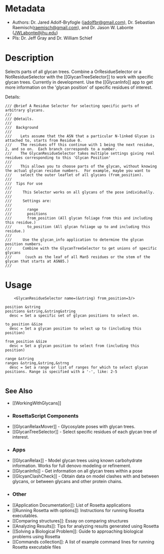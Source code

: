 Metadata
========

- Authors: Dr. Jared Adolf-Bryfogle (jadolfbr@gmail.com), Dr. Sebastian Raemisch(raemisch@gmail.com), and Dr. Jason W. Labonte (JWLabonte@jhu.edu)
- PIs: Dr. Jeff Gray and Dr. William Schief



Description
===========

Selects parts of all glycan trees.  Combine a OrResidueSelector or a NotResidueSelector with the [[GlycanTreeSelector]] to work with specific glycan trees.  Currently in development.
Use the [[GlycanInfo]] app to get more information on the 'glycan position' of specific residues of interest.

<!--- BEGIN_INTERNAL -->


Details:
```
/// @brief A Residue Selector for selecting specific parts of arbitrary glycans.
///
/// @details.
///
///  Background
///
///    Lets assume that the ASN that a particular N-linked Glycan is attached to, starts from Residue 0.
///    The residues off this continue with 1 being the next residue, 2, and so on.  Each branch corresponds to a number.
///    The GlycanResidueSelector takes multiple settings giving real residues corresponding to this 'Glycan Position'
///
///    This allows you to choose parts of the glycan, without knowing the actual glycan residue numbers.  For example, maybe you want to
///    select the outer leaflet of all glycans (from_position).
///
///  Tips For use
///
///		This Selector works on all glycans of the pose individually.
///
///     Settings are:
///
///       range
///       positions
///       from_position (All glycan foliage from this and including this residue.)
///       to_position (All glycan foliage up to and including this residue.)
///
///     Use the glycan_info application to determine the glycan position numbers.
///     Combine with the GlycanTreeSelector to get unions of specific glycans
///      (such as the leaf of all Man5 residues or the stem of the glycan that starts at ASN85.)
///
```

Usage
=====

``` 
    <GlycanResidueSelector name=(&string) from_position=3/>
```

```
position &string
positions &string,&string&string
  desc = Set a specific set of glycan positions to select on. 

to_position &Size
  desc = Set a glycan position to select up to (including this position)
  
from_position &Size
  desc = Set a glycan position to select from (including this position)
  
range &string
ranges &string,&string,&strng
  desc = Set a range or list of ranges for which to select glycan positions. Range is specified with a '-', like: 2-5
  
```


<!--- END_INTERNAL -->

## See Also
* [[WorkingWithGlycans]]

 - ### RosettaScript Components
* [[GlycanRelaxMover]] - Glycosylate poses with glycan trees.  
* [[GlycanTreeSelector]] - Select specific residues of each glycan tree of interest.

 - ### Apps
* [[GlycanRelax]] - Model glycan trees using known carbohydrate information.  Works for full denovo modeling or refinement.
* [[GlycanInfo]] - Get information on all glycan trees within a pose
* [[GlcyanClashCheck]] - Obtain data on model clashes with and between glycans, or between glycans and other protein chains.

 - ### Other
* [[Application Documentation]]: List of Rosetta applications
* [[Running Rosetta with options]]: Instructions for running Rosetta executables.
* [[Comparing structures]]: Essay on comparing structures
* [[Analyzing Results]]: Tips for analyzing results generated using Rosetta
* [[Solving a Biological Problem]]: Guide to approaching biological problems using Rosetta
* [[Commands collection]]: A list of example command lines for running Rosetta executable files
